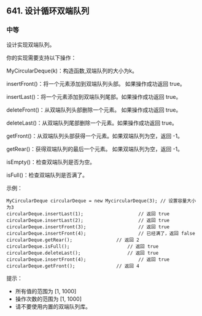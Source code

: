 ## 641. 设计循环双端队列
### 中等
设计实现双端队列。

你的实现需要支持以下操作：

MyCircularDeque(k)：构造函数,双端队列的大小为k。

insertFront()：将一个元素添加到双端队列头部。 如果操作成功返回 true。

insertLast()：将一个元素添加到双端队列尾部。如果操作成功返回 true。

deleteFront()：从双端队列头部删除一个元素。 如果操作成功返回 true。

deleteLast()：从双端队列尾部删除一个元素。如果操作成功返回 true。

getFront()：从双端队列头部获得一个元素。如果双端队列为空，返回 -1。

getRear()：获得双端队列的最后一个元素。 如果双端队列为空，返回 -1。

isEmpty()：检查双端队列是否为空。

isFull()：检查双端队列是否满了。

示例：

```
MyCircularDeque circularDeque = new MycircularDeque(3); // 设置容量大小为3
circularDeque.insertLast(1);			        // 返回 true
circularDeque.insertLast(2);			        // 返回 true
circularDeque.insertFront(3);			        // 返回 true
circularDeque.insertFront(4);			        // 已经满了，返回 false
circularDeque.getRear();  				// 返回 2
circularDeque.isFull();				        // 返回 true
circularDeque.deleteLast();			        // 返回 true
circularDeque.insertFront(4);			        // 返回 true
circularDeque.getFront();				// 返回 4
 ```
 

提示：

- 所有值的范围为 [1, 1000]
- 操作次数的范围为 [1, 1000]
- 请不要使用内置的双端队列库。
